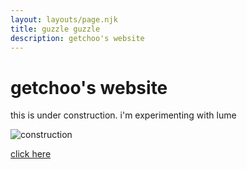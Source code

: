 ```yaml
---
layout: layouts/page.njk
title: guzzle guzzle
description: getchoo's website
---
```


# getchoo's website

this is under construction. i'm experimenting with lume

![construction](/imgs/construction.png)

[click here](/lul/)

